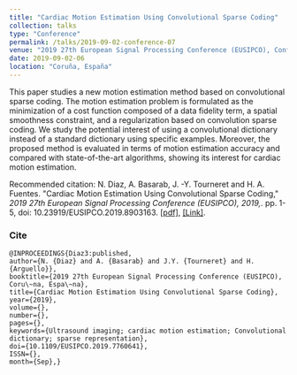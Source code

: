 ```yaml
---
title: "Cardiac Motion Estimation Using Convolutional Sparse Coding"
collection: talks
type: "Conference"
permalink: /talks/2019-09-02-conference-07
venue: "2019 27th European Signal Processing Conference (EUSIPCO), Conference Center (PALEXCO)"
date: 2019-09-02-06
location: "Coruña, España"
---
```


This paper studies a new motion estimation method based on convolutional sparse coding. The motion estimation problem is formulated as the minimization of a cost function composed of a data fidelity term, a spatial smoothness constraint, and a regularization based on convolution sparse coding. We study the potential interest of using a convolutional dictionary instead of a standard dictionary using specific examples. Moreover, the proposed method is evaluated in terms of motion estimation accuracy and compared with state-of-the-art algorithms, showing its interest for cardiac motion estimation.

Recommended citation: N. Diaz, A. Basarab, J. -Y. Tourneret and H. A. Fuentes. "Cardiac Motion Estimation Using Convolutional Sparse Coding," <i>2019 27th European Signal Processing Conference (EUSIPCO), 2019,</i>. pp. 1-5, doi: 10.23919/EUSIPCO.2019.8903163. [[pdf]](https://nelson10.github.io/files/Conference07.pdf), [[Link]](https://ieeexplore.ieee.org/abstract/document/8903163).

### Cite
```
@INPROCEEDINGS{Diaz3:published,
author={N. {Diaz} and A. {Basarab} and J.Y. {Tourneret} and H. {Arguello}},
booktitle={2019 27th European Signal Processing Conference (EUSIPCO), Coru\~na, Espa\~na},
title={Cardiac Motion Estimation Using Convolutional Sparse Coding},
year={2019},
volume={},
number={},
pages={},
keywords={Ultrasound imaging; cardiac motion estimation; Convolutional dictionary; sparse representation},
doi={10.1109/EUSIPCO.2019.7760641},
ISSN={},
month={Sep},}
```
